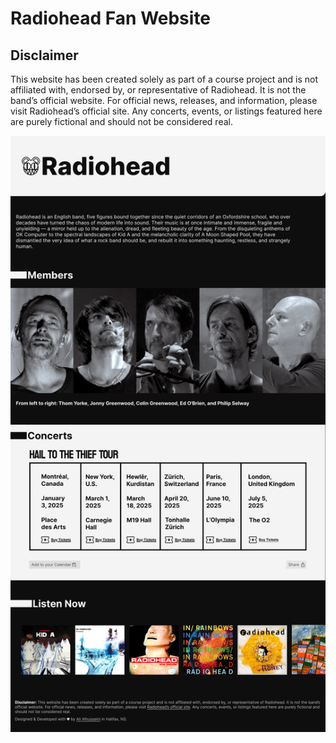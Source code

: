 # Radiohead Fan Website

## Disclaimer

This website has been created solely as part of a course project and is not affiliated with, endorsed by, or representative of Radiohead. It is not the band’s official website. For official news, releases, and information, please visit Radiohead’s official site. Any concerts, events, or listings featured here are purely fictional and should not be considered real.

![Website screenshot](/src/assets/design-screenshot.png)
